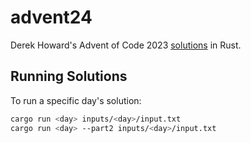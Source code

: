 # advent24

Derek Howard's Advent of Code 2023 [solutions](src/challenges/) in Rust.

## Running Solutions

To run a specific day's solution:

```bash
cargo run <day> inputs/<day>/input.txt
cargo run <day> --part2 inputs/<day>/input.txt
```